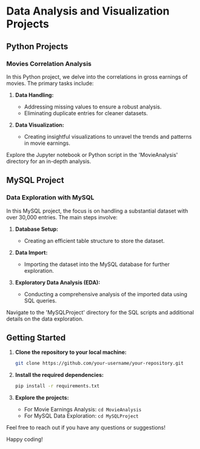 # Data Analysis and Visualization Projects

## Python Projects

### Movies Correlation Analysis

In this Python project, we delve into the correlations in gross earnings of movies. The primary tasks include:

1. **Data Handling:**
   - Addressing missing values to ensure a robust analysis.
   - Eliminating duplicate entries for cleaner datasets.

2. **Data Visualization:**
   - Creating insightful visualizations to unravel the trends and patterns in movie earnings.

Explore the Jupyter notebook or Python script in the 'MovieAnalysis' directory for an in-depth analysis.

## MySQL Project

### Data Exploration with MySQL

In this MySQL project, the focus is on handling a substantial dataset with over 30,000 entries. The main steps involve:

1. **Database Setup:**
   - Creating an efficient table structure to store the dataset.

2. **Data Import:**
   - Importing the dataset into the MySQL database for further exploration.

3. **Exploratory Data Analysis (EDA):**
   - Conducting a comprehensive analysis of the imported data using SQL queries.

Navigate to the 'MySQLProject' directory for the SQL scripts and additional details on the data exploration.

## Getting Started

1. **Clone the repository to your local machine:**
    ```bash
    git clone https://github.com/your-username/your-repository.git
    ```

2. **Install the required dependencies:**
    ```bash
    pip install -r requirements.txt
    ```

3. **Explore the projects:**
    - For Movie Earnings Analysis: `cd MovieAnalysis`
    - For MySQL Data Exploration: `cd MySQLProject`

Feel free to reach out if you have any questions or suggestions!

Happy coding!
